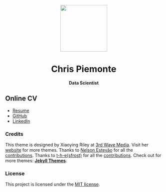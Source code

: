 <p align="center"> <img src="https://raw.githubusercontent.com/chrisPiemonte/online-cv/master/assets/images/profile-circle.png" width="150"/></p>
<h1 align="center"> Chris Piemonte </h1> <p align="center"> <b>Data Scientist</b> </p>

## Online CV

- [Resume](https://chrispiemonte.github.io/cv/)
- [GitHub](https://github.com/chrisPiemonte)
- [LinkedIn](https://www.linkedin.com/in/cpiemonte)

### Credits

This theme is designed by Xiaoying Riley at [3rd Wave Media](http://themes.3rdwavemedia.com/). 
Visit her [website](http://themes.3rdwavemedia.com/) for more themes.
Thanks to [Nelson Estevão](https://github.com/nelsonmestevao) for all the [contributions](https://github.com/sharu725/online-cv/commits?author=nelsonmestevao).
Thanks to [t-h-e(sfrost)](https://github.com/t-h-e) for all the [contributions](https://github.com/sharu725/online-cv/commits?author=t-h-e).
Check out for more themes: [**Jekyll Themes**](http://jekyll-themes.com).

### License

This project is licensed under the [MIT license](LICENSE.txt).
